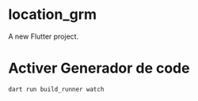# location_grm

A new Flutter project.

# Activer Generador de code

```
dart run build_runner watch
```
